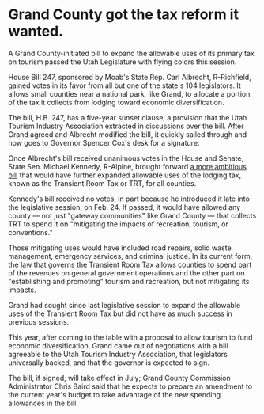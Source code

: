 # Grand County got the tax reform it wanted.

A Grand County-initiated bill to expand the allowable uses of its primary tax on tourism passed the Utah Legislature with flying colors this session.

House Bill 247, sponsored by Moab's State Rep. Carl Albrecht, R-Richfield, gained votes in its favor from all but one of the state's 104 legislators. It allows small counties near a national park, like Grand, to allocate a portion of the tax it collects from lodging toward economic diversification.

The bill, H.B. 247, has a five-year sunset clause, a provision that the Utah Tourism Industry Association extracted in discussions over the bill. After Grand agreed and Albrecht modified the bill, it quickly sailed through and now goes to Governor Spencer Cox's desk for a signature.

Once Albrecht's bill received unanimous votes in the House and Senate, State Sen. Michael Kennedy, R-Alpine, brought forward [a more ambitious bill](https://le.utah.gov/~2021/bills/static/SB0235.html) that would have further expanded allowable uses of the lodging tax, known as the Transient Room Tax or TRT, for all counties.

Kennedy's bill received no votes, in part because he introduced it late into the legislative session, on Feb. 24. If passed, it would have allowed any county — not just "gateway communities" like Grand County — that collects TRT to spend it on "mitigating the impacts of recreation, tourism, or conventions." 

Those mitigating uses would have included road repairs, solid waste management, emergency services, and criminal justice. In its current form, the law that governs the Transient Room Tax allows counties to spend part of the revenues on general government operations and the other part on "establishing and promoting" tourism and recreation, but not mitigating its impacts.

Grand had sought since last legislative session to expand the allowable uses of the Transient Room Tax but did not have as much success in previous sessions.

This year, after coming to the table with a proposal to allow tourism to fund economic diversification, Grand came out of negotiations with a bill agreeable to the Utah Tourism Industry Association, that legislators universally backed, and that the governor is expected to sign.

The bill, if signed, will take effect in July; Grand County Commission Administrator Chris Baird said that he expects to prepare an amendment to the current year's budget to take advantage of the new spending allowances in the bill.
